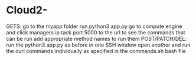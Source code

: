# Cloud2-
GETS:
go to the myapp folder
run python3 app.py
go to compute engine and click managers ip
tack port 5000 to the url to see the commands that can be run
add appropriate method names to run them
POST/PATCH/DEL:
run the python3 app.py as before in one SSH window
open another and run the curl commands individually as specified in the commands.sh bash file

